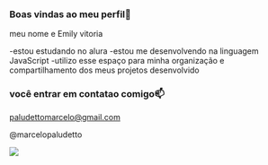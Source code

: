 ### Boas vindas ao meu perfil💙 

meu nome e Emily vitoria

-estou estudando no alura
-estou me desenvolvendo na linguagem JavaScript
-utilizo esse espaço para minha organização e compartilhamento dos meus projetos desenvolvido 

### você entrar em contatao comigo📫   
   
paludettomarcelo@gmail.com

@marcelopaludetto

![](https://media1.tenor.com/m/zsbHAkozbc4AAAAC/claude-de-alger-obelia.gif)
